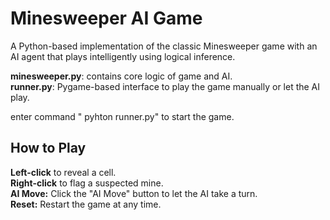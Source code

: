# Minesweeper AI Game
A Python-based implementation of the classic Minesweeper game with an AI agent that plays intelligently using logical inference. <br/>

**minesweeper.py**: contains core logic of game and AI. <br/>
**runner.py**: Pygame-based interface to play the game manually or let the AI play. <br/>

enter command " pyhton runner.py" to start the game. <br/>

## How to Play<br/>

**Left-click** to reveal a cell. <br/>
**Right-click** to flag a suspected mine. <br/>
**AI Move:** Click the "AI Move" button to let the AI take a turn. <br/>
**Reset:** Restart the game at any time. <br/>

